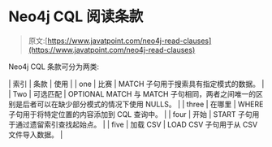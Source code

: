 # Neo4j CQL 阅读条款

> 原文:[https://www.javatpoint.com/neo4j-read-clauses](https://www.javatpoint.com/neo4j-read-clauses)

Neo4j CQL 条款可分为两类:

| 索引 | 条款 | 使用 |
| one | 比赛 | MATCH 子句用于搜索具有指定模式的数据。 |
| Two | 可选匹配 | OPTIONAL MATCH 与 MATCH 子句相同，两者之间唯一的区别是后者可以在缺少部分模式的情况下使用 NULLS。 |
| three | 在哪里 | WHERE 子句用于将特定位置的内容添加到 CQL 查询中。 |
| four | 开始 | START 子句用于通过遗留索引查找起始点。 |
| five | 加载 CSV | LOAD CSV 子句用于从 CSV 文件导入数据。 |